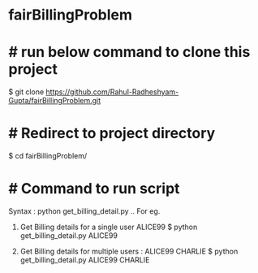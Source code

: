 # fairBillingProblem

# # run below command to clone this project
$ git clone https://github.com/Rahul-Radheshyam-Gupta/fairBillingProblem.git

# # Redirect to project directory
$ cd fairBillingProblem/

# # Command to run script
Syntax :  python get_billing_detail.py <UserName1> <UserName2> ..
For eg. 
  1. Get Billing details for a single user ALICE99
    $ python get_billing_detail.py ALICE99
    
  2. Get Billing details for multiple users : ALICE99 CHARLIE
    $ python get_billing_detail.py ALICE99 CHARLIE
